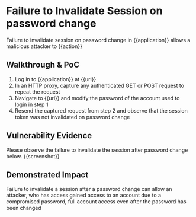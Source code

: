 # Failure to Invalidate Session on password change

<!--
Provide a 1-2 sentence description - see http://cveproject.github.io/docs/content/key-details-phrasing.pdf for tips

This format is a good guide:
[VULNTYPE] in [COMPONENT] in [APPLICATION] allows [ATTACKER] to [IMPACT] via [VECTOR]
-->

Failure to invalidate session on password change in {{application}} allows a malicious attacker to {{action}}

## Walkthrough & PoC

<!-- Provide a step-by-step walkthrough on how to access the vulnerable injection point, and how to exploit the vulnerability.
Adding a dot-pointed walkthrough with relevant screenshots will speed triage time and result in faster rewards!
-->

1. Log in to {{application}} at {{url}}
1. In an HTTP proxy, capture any authenticated GET or POST request to repeat the request
1. Navigate to {{url}} and modify the password of the account used to login in step 1
1. Resend the captured request from step 2 and observe that the session token was not invalidated on password change

## Vulnerability Evidence
<!--
Your submission MUST include evidence of the vulnerability and not be theoretical in nature.

For a failure to invalidation session on password change vulnerability, please include a video showing the action taking place after password change, or pictures showing the password change process not removing a token from the cache and performing a sensitive action.
-->

Please observe the failure to invalidate the session after password change below. {{screenshot}}

## Demonstrated Impact

<!--
Attempt to escalate the failure to invalidate the session on password change. If this is possible, provide a full proof-of-concept here.
-->

Failure to invalidate a session after a password change can allow an attacker, who has access gained access to an account due to a compromised password, full account access even after the password has been changed
